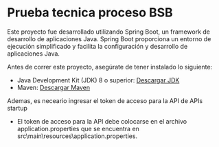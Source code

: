 # Prueba tecnica proceso BSB


Este proyecto fue desarrollado utilizando Spring Boot, un framework de desarrollo de aplicaciones Java. Spring Boot proporciona un entorno de ejecución simplificado y facilita la configuración y desarrollo de aplicaciones Java. 

Antes de correr este proyecto, asegúrate de tener instalado lo siguiente:

- Java Development Kit (JDK) 8 o superior: [Descargar JDK](https://www.oracle.com/java/technologies/javase-jdk11-downloads.html)
- Maven: [Descargar Maven](https://maven.apache.org/download.cgi)

Ademas, es neceario ingresar el token de acceso para la API de APIs startup
- El token de acceso para la API debe colocarse en el archivo application.properties que se encuentra en src\main\resources\application.properties.
 
